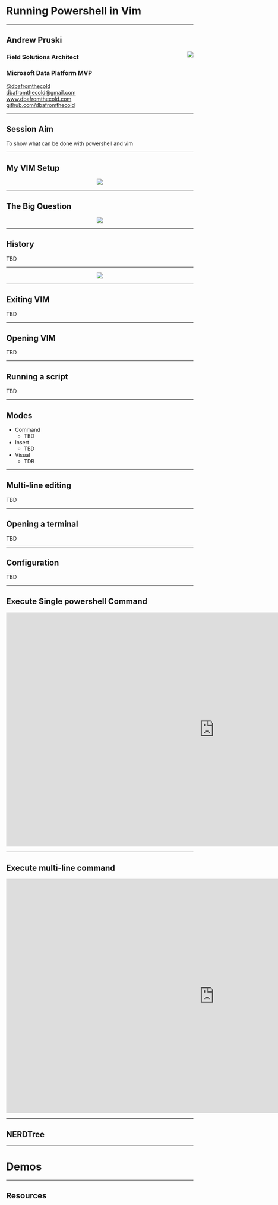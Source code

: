 # Running Powershell in Vim

---

## Andrew Pruski

<img src="images/apruski.jpg" style="float: right"/>

### Field Solutions Architect
### Microsoft Data Platform MVP 

<!-- .slide: style="text-align: left;"> -->
<i class="fab fa-twitter"></i><a href="https://twitter.com/dbafromthecold">  @dbafromthecold</a><br>
<i class="fas fa-envelope"></i>  dbafromthecold@gmail.com<br>
<i class="fab fa-wordpress"></i>  www.dbafromthecold.com<br>
<i class="fab fa-github"></i><a href="https://github.com/dbafromthecold">  github.com/dbafromthecold</a>

---

## Session Aim
<!-- .slide: style="text-align: left;"> -->
To show what can be done with powershell and vim

---

## My VIM Setup
<!-- .slide: style="text-align: left;"> -->
<p align="center">
  <img src="images/vim_setup.png" />
</p>

---

## The Big Question
<!-- .slide: style="text-align: left;"> -->
<p align="center">
  <img src="images/ytho.png" />
</p>

---

## History

TBD

---

<p align="center">
  <img src="images/vim_keyboard_2.png" />
</p>

---

## Exiting VIM
<!-- .slide: style="text-align: left;"> -->
TBD

---

## Opening VIM
<!-- .slide: style="text-align: left;"> -->
TBD

---

## Running a script
<!-- .slide: style="text-align: left;"> -->
TBD

---

## Modes
<!-- .slide: style="text-align: left;"> -->
- Command
  + TBD
- Insert
  + TBD
- Visual
  + TDB

---

## Multi-line editing
<!-- .slide: style="text-align: left;"> -->
TBD

---

## Opening a terminal
<!-- .slide: style="text-align: left;"> -->
TBD

---

## Configuration
<!-- .slide: style="text-align: left;"> -->
TBD

---

## Execute Single powershell Command

<iframe width="1120" height="630" src="https://www.youtube.com/embed/ssNJExTNUco" title="Single powershell commands in Vim" frameborder="0" allow="accelerometer; autoplay; clipboard-write; encrypted-media; gyroscope; picture-in-picture; web-share" allowfullscreen></iframe>

---

## Execute multi-line command

<iframe width="1120" height="630" src="https://www.youtube.com/embed/8pGGpJMJs4w" title="Multi-line commands in Vim" frameborder="0" allow="accelerometer; autoplay; clipboard-write; encrypted-media; gyroscope; picture-in-picture; web-share" allowfullscreen></iframe>

---

## NERDTree
<!-- .slide: style="text-align: left;"> -->


---

# Demos

---

## Resources


